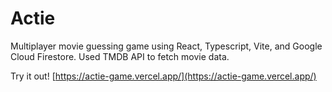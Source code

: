 # Actie
Multiplayer movie guessing game using React, Typescript, Vite, and Google Cloud Firestore. Used TMDB API to fetch movie data.

Try it out!
[https://actie-game.vercel.app/](https://actie-game.vercel.app/)

